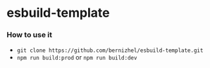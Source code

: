 # esbuild-template

### How to use it

- `git clone https://github.com/bernizhel/esbuild-template.git`
- `npm run build:prod` or `npm run build:dev`
